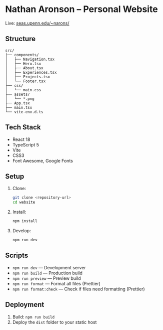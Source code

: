 # Nathan Aronson – Personal Website

Live: [seas.upenn.edu/~narons/](https://seas.upenn.edu/~narons/)

## Structure
```
src/
├── components/
│   ├── Navigation.tsx
│   ├── Hero.tsx
│   ├── About.tsx
│   ├── Experiences.tsx
│   ├── Projects.tsx
│   └── Footer.tsx
├── css/
│   └── main.css
├── assets/
│   └── *.png
├── App.tsx
├── main.tsx
└── vite-env.d.ts
```

## Tech Stack
- React 18
- TypeScript 5
- Vite
- CSS3
- Font Awesome, Google Fonts

## Setup
1. Clone:
   ```bash
   git clone <repository-url>
   cd website
   ```
2. Install:
   ```bash
   npm install
   ```
3. Develop:
   ```bash
   npm run dev
   ```

## Scripts
- `npm run dev` — Development server
- `npm run build` — Production build
- `npm run preview` — Preview build
- `npm run format` — Format all files (Prettier)
- `npm run format:check` — Check if files need formatting (Prettier)

## Deployment
1. Build: `npm run build`
2. Deploy the `dist` folder to your static host
